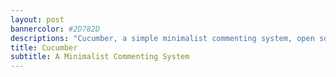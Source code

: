 ```yaml
---
layout: post
bannercolor: #2D782D
descriptions: "Cucumber, a simple minimalist commenting system, open source, and still in development..."
title: Cucumber
subtitle: A Minimalist Commenting System
---
```

